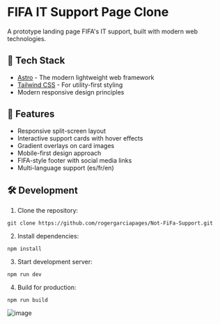 # FIFA IT Support Page Clone

A prototype landing page FIFA's IT support, built with modern web technologies.

## 🚀 Tech Stack

- [Astro](https://astro.build/) - The modern lightweight web framework
- [Tailwind CSS](https://tailwindcss.com/) - For utility-first styling
- Modern responsive design principles

## 🎯 Features

- Responsive split-screen layout
- Interactive support cards with hover effects
- Gradient overlays on card images
- Mobile-first design approach
- FIFA-style footer with social media links
- Multi-language support (es/fr/en)

## 🛠️ Development

1. Clone the repository:

``git clone https://github.com/rogergarciapages/Not-FiFa-Support.git``

2. Install dependencies:

``npm install``

3. Start development server:

``npm run dev``

4. Build for production:

``npm run build``

![image](https://github.com/user-attachments/assets/06be4f84-78cb-4595-9d11-ec30b1302e5b)

